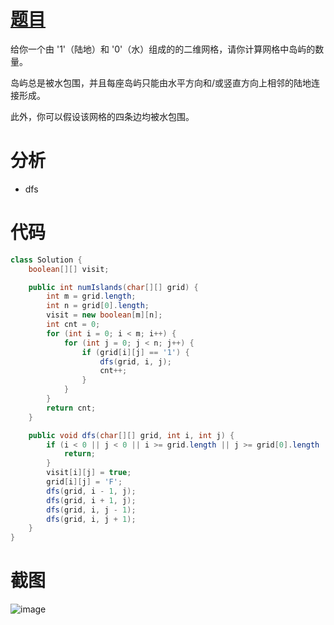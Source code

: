 # [题目](https://leetcode.cn/problems/number-of-islands/?envType=study-plan-v2&envId=top-interview-150)
给你一个由 '1'（陆地）和 '0'（水）组成的的二维网格，请你计算网格中岛屿的数量。

岛屿总是被水包围，并且每座岛屿只能由水平方向和/或竖直方向上相邻的陆地连接形成。

此外，你可以假设该网格的四条边均被水包围。
# 分析
- dfs
# 代码
```java
class Solution {
    boolean[][] visit;

    public int numIslands(char[][] grid) {
        int m = grid.length;
        int n = grid[0].length;
        visit = new boolean[m][n];
        int cnt = 0;
        for (int i = 0; i < m; i++) {
            for (int j = 0; j < n; j++) {
                if (grid[i][j] == '1') {
                    dfs(grid, i, j);
                    cnt++;
                }
            }
        }
        return cnt;
    }

    public void dfs(char[][] grid, int i, int j) {
        if (i < 0 || j < 0 || i >= grid.length || j >= grid[0].length || grid[i][j] != '1' || visit[i][j]) {
            return;
        }
        visit[i][j] = true;
        grid[i][j] = 'F';
        dfs(grid, i - 1, j);
        dfs(grid, i + 1, j);
        dfs(grid, i, j - 1);
        dfs(grid, i, j + 1);
    }
}
```
# 截图
![image](https://github.com/user-attachments/assets/0223bf75-3c33-4785-bcd3-bd53b7bc25d6)
